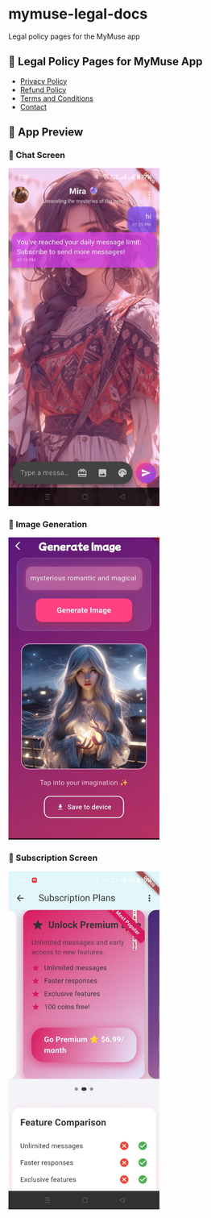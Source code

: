 # mymuse-legal-docs
Legal policy pages for the MyMuse app
## 📄 Legal Policy Pages for MyMuse App

- [Privacy Policy](https://somin1.github.io/mymuse-legal-docs/privacy-policy.html)
- [Refund Policy](https://somin1.github.io/mymuse-legal-docs/refund-policy.html)
- [Terms and Conditions](https://somin1.github.io/mymuse-legal-docs/terms-and-conditions.html)
- [Contact](https://somin1.github.io/mymuse-legal-docs/contact.html)
<h2>📱 App Preview</h2>

<h3>🔹 Chat Screen</h3>
<img src="./assets/chat.jpg" alt="Chat Screen" width="300"/>

<h3>🔹 Image Generation</h3>
<img src="./assets/image_generation.jpg" alt="Image Generation" width="300"/>

<h3>🔹 Subscription Screen</h3>
<img src="./assets/subscreen.jpg" alt="Subscription Screen" width="300"/>
